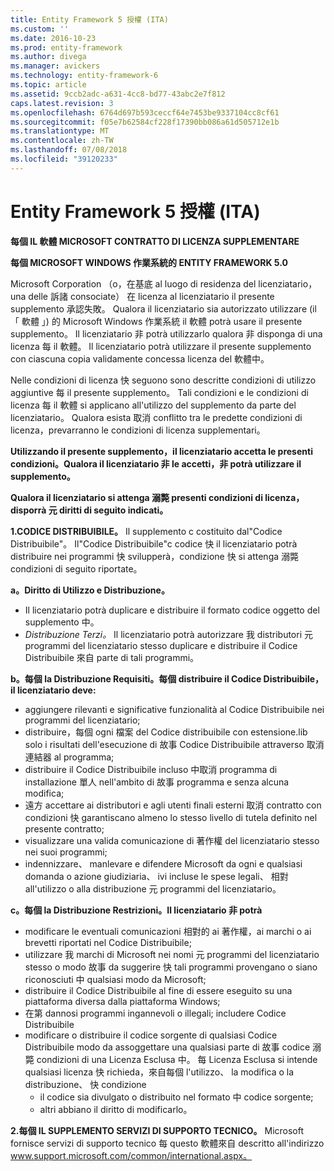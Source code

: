 ```yaml
---
title: Entity Framework 5 授權 (ITA)
ms.custom: ''
ms.date: 2016-10-23
ms.prod: entity-framework
ms.author: divega
ms.manager: avickers
ms.technology: entity-framework-6
ms.topic: article
ms.assetid: 9ccb2adc-a631-4cc8-bd77-43abc2e7f812
caps.latest.revision: 3
ms.openlocfilehash: 6764d697b593ceccf64e7453be9337104cc8cf61
ms.sourcegitcommit: f05e7b62584cf228f17390bb086a61d505712e1b
ms.translationtype: MT
ms.contentlocale: zh-TW
ms.lasthandoff: 07/08/2018
ms.locfileid: "39120233"
---
```

# <a name="entity-framework-5-license-ita"></a>Entity Framework 5 授權 (ITA)
**每個 IL 軟體 MICROSOFT CONTRATTO DI LICENZA SUPPLEMENTARE**

**每個 MICROSOFT WINDOWS 作業系統的 ENTITY FRAMEWORK 5.0**

Microsoft Corporation （o，在基底 al luogo di residenza del licenziatario，una delle 訴諸 consociate） 在 licenza al licenziatario il presente supplemento 承認失敗。 Qualora il licenziatario sia autorizzato utilizzare (il 「 軟體 」) 的 Microsoft Windows 作業系統 il 軟體 potrà usare il presente supplemento。 Il licenziatario 非 potrà utilizzarlo qualora 非 disponga di una licenza 每 il 軟體。 Il licenziatario potrà utilizzare il presente supplemento con ciascuna copia validamente concessa licenza del 軟體中。

Nelle condizioni di licenza 快 seguono sono descritte condizioni di utilizzo aggiuntive 每 il presente supplemento。 Tali condizioni e le condizioni di licenza 每 il 軟體 si applicano all'utilizzo del supplemento da parte del licenziatario。 Qualora esista 取消 conflitto tra le predette condizioni di licenza，prevarranno le condizioni di licenza supplementari。

**Utilizzando il presente supplemento，il licenziatario accetta le presenti condizioni。Qualora il licenziatario 非 le accetti，非 potrà utilizzare il supplemento。**

**Qualora il licenziatario si attenga 溺斃 presenti condizioni di licenza，disporrà 元 diritti di seguito indicati。**

**1.CODICE DISTRIBUIBILE。** Il supplemento c costituito dal"Codice Distribuibile"。 Il"Codice Distribuibile"c codice 快 il licenziatario potrà distribuire nei programmi 快 svilupperà，condizione 快 si attenga 溺斃 condizioni di seguito riportate。

**a。Diritto di Utilizzo e Distribuzione。**

-   Il licenziatario potrà duplicare e distribuire il formato codice oggetto del supplemento 中。
-   *Distribuzione Terzi。* Il licenziatario potrà autorizzare 我 distributori 元 programmi del licenziatario stesso duplicare e distribuire il Codice Distribuibile 來自 parte di tali programmi。

**b。每個 la Distribuzione Requisiti。每個 distribuire il Codice Distribuibile，il licenziatario deve:**

-   aggiungere rilevanti e significative funzionalità al Codice Distribuibile nei programmi del licenziatario;
-   distribuire，每個 ogni 檔案 del Codice distribuibile con estensione.lib solo i risultati dell'esecuzione di 故事 Codice Distribuibile attraverso 取消連結器 al programma;
-   distribuire il Codice Distribuibile incluso 中取消 programma di installazione 單人 nell'ambito di 故事 programma e senza alcuna modifica;
-   遠方 accettare ai distributori e agli utenti finali esterni 取消 contratto con condizioni 快 garantiscano almeno lo stesso livello di tutela definito nel presente contratto;
-   visualizzare una valida comunicazione di 著作權 del licenziatario stesso nei suoi programmi;
-   indennizzare、 manlevare e difendere Microsoft da ogni e qualsiasi domanda o azione giudiziaria、 ivi incluse le spese legali、 相對 all'utilizzo o alla distribuzione 元 programmi del licenziatario。

**c。每個 la Distribuzione Restrizioni。Il licenziatario 非 potrà**

-   modificare le eventuali comunicazioni 相對的 ai 著作權，ai marchi o ai brevetti riportati nel Codice Distribuibile;
-   utilizzare 我 marchi di Microsoft nei nomi 元 programmi del licenziatario stesso o modo 故事 da suggerire 快 tali programmi provengano o siano riconosciuti 中 qualsiasi modo da Microsoft;
-   distribuire il Codice Distribuibile al fine di essere eseguito su una piattaforma diversa dalla piattaforma Windows;
-   在第 dannosi programmi ingannevoli o illegali; includere Codice Distribuibile
-   modificare o distribuire il codice sorgente di qualsiasi Codice Distribuibile modo da assoggettare una qualsiasi parte di 故事 codice 溺斃 condizioni di una Licenza Esclusa 中。 每 Licenza Esclusa si intende qualsiasi licenza 快 richieda，來自每個 l'utilizzo、 la modifica o la distribuzione、 快 condizione
    -   il codice sia divulgato o distribuito nel formato 中 codice sorgente;
    -   altri abbiano il diritto di modificarlo。

**2.每個 IL SUPPLEMENTO SERVIZI DI SUPPORTO TECNICO。** Microsoft fornisce servizi di supporto tecnico 每 questo 軟體來自 descritto all'indirizzo www.support.microsoft.com/common/international.aspx。
